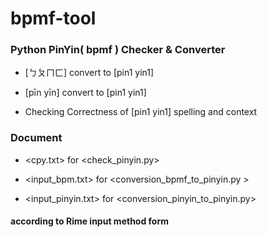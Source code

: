 # bpmf-tool
### Python PinYin( bpmf ) Checker & Converter

- [ㄅㄆㄇㄈ] convert to [pin1 yin1]

- [pīn yīn] convert to [pin1 yin1]

- Checking Correctness of [pin1 yin1] spelling and context

### Document

- <cpy.txt> for <check_pinyin.py>

- <input_bpm.txt> for <conversion_bpmf_to_pinyin.py >

- <input_pinyin.txt>  for <conversion_pinyin_to_pinyin.py>

#### according to Rime input method form
